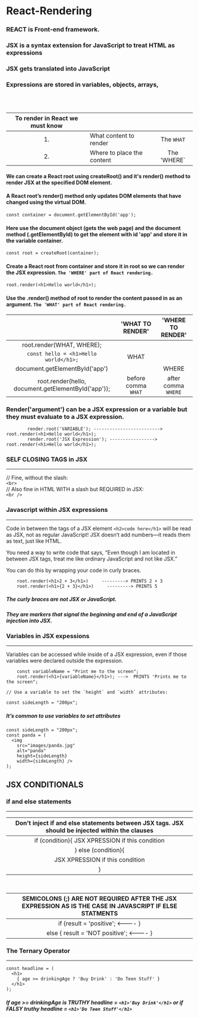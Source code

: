 # React-Rendering

### REACT is Front-end framework.
### JSX is a syntax extension for JavaScript to treat HTML as expressions
### JSX gets translated into JavaScript
### Expressions are stored in variables, objects, arrays,
<br>
<br>

|To render in React we must know|||
|:---:|:----|:----:|
|1.|What content to render| The `WHAT`|
|2.|Where to place the content| The 'WHERE`|

#### We can create a React root using createRoot() and it's render() method to render JSX at the specified DOM element.
#### A React root’s render() method only updates DOM elements that have changed using the virtual DOM.

    const container = document.getElementById('app');

#### Here use the document object (gets the web page) and the document method (.getElementById) to get the element with id 'app' and store it in the variable container.

    const root = createRoot(container);

#### Create a React root from container and store it in root so we can render the JSX expression.  ` The 'WHERE' part of React rendering. `

    root.render(<h1>Hello world</h1>);
    
#### Use the .render() method of root to render the content passed in as an argument. ` The 'WHAT' part of React rendering. `

||'WHAT TO RENDER'|'WHERE TO RENDER'|
|:---:|:----:|:----:|
|root.render(WHAT, WHERE);| ||
|`const hello = <h1>Hello world</h1>;`| WHAT ||
|document.getElementById('app')| |WHERE |
|root.render(hello, document.getElementById('app'));| before comma `WHAT` | after comma `WHERE`|


### Render('argument') can be a JSX expression or a variable but they must evaluate to a JSX expression.

            render.root('VARIABLE'); ------------------------->     root.render(<h1>Hello world</h1>);
            render.root('JSX Expression'); ----------------->        root.render(<h1>Hello world</h1>);

### SELF CLOSING TAGS in JSX
----
// Fine, without the slash: <br>
`<br>` <br>
// Also fine in HTML WITH a slash but REQUIRED in JSX: <br>
`<br />` <br>
### Javascript within JSX expressions
----
Code in between the tags of a JSX element `<h2>code here</h1>` will be read as JSX, not as regular JavaScript! JSX doesn’t add numbers—it reads them as text, just like HTML. <br>

You need a way to write code that says, “Even though I am located in between JSX tags, treat me like ordinary JavaScript and not like JSX.” <br>

You can do this by wrapping your code in curly braces. <br>

        root.render(<h1>2 + 3</h1>)     ---------> PRINTS 2 + 3
        root.render(<h1>{2 + 3}</h1>)     ---------> PRINTS 5
##### The curly braces are not JSX or JavaScript. 
##### They are markers that signal the beginning and end of a JavaScript injection into JSX.

### Variables in JSX expessions
----
Variables can be accessed while inside of a JSX expression, even if those variables were declared outside the expression.<br>

        const variableName = "Print me to the screen";
        root.render(<h1>{variableName}</h1>); --->  PRINTS 'Prints me to the screen";

    // Use a variable to set the `height` and `width` attributes:

    const sideLength = "200px";
    
##### It’s common to use variables to set attributes

    const sideLength = "200px";
    const panda = (
      <img 
        src="images/panda.jpg" 
        alt="panda" 
        height={sideLength} 
        width={sideLength} />
    );
## JSX CONDITIONALS
### if and else statements
----

|Don't inject if and else statements between JSX tags. JSX should be injected within the clauses|
|:--:|
|if (condition){ JSX XPRESSION if this condition |
| } else (condition){ |
| JSX XPRESSION if this condition |
| }|
<br>

|SEMICOLONS (;) ARE NOT REQUIRED AFTER THE JSX EXPRESSION AS IS THE CASE IN JAVASCRIPT IF ELSE STATMENTS|
|:--:|
| if {result = 'positive';   <----  }|
| else { result = 'NOT positive';   <---- }|

### The Ternary Operator
----
    const headline = (
      <h1>
        { age >= drinkingAge ? 'Buy Drink' : 'Do Teen Stuff' }
      </h1>
    );

##### If age >= drinkingAge is TRUTHY headline = `<h1>'Buy Drink'</h1>` or if FALSY truthy headline = `<h1>'Do Teen Stuff'</h1>`
